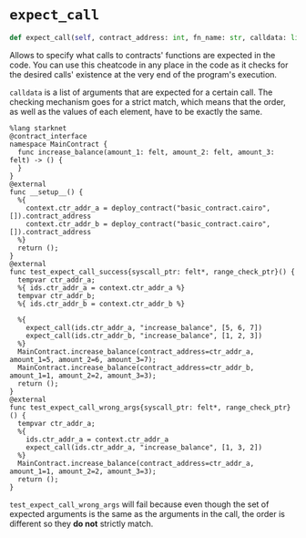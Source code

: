 # `expect_call`
```python
def expect_call(self, contract_address: int, fn_name: str, calldata: list[int]) -> None: ...
```
Allows to specify what calls to contracts' functions are expected in the code. You can use this cheatcode in any place in the code as it checks for the desired calls' existence at the very end of the program's execution.

`calldata` is a list of arguments that are expected for a certain call. The checking mechanism goes for a strict match, which means that the order, as well as the values of each element, have to be exactly the same.


```cairo title="Example"
%lang starknet
@contract_interface
namespace MainContract {
  func increase_balance(amount_1: felt, amount_2: felt, amount_3: felt) -> () {
  }
}
@external
func __setup__() {
  %{
    context.ctr_addr_a = deploy_contract("basic_contract.cairo", []).contract_address
    context.ctr_addr_b = deploy_contract("basic_contract.cairo", []).contract_address
  %}
  return ();
}
@external
func test_expect_call_success{syscall_ptr: felt*, range_check_ptr}() {
  tempvar ctr_addr_a;
  %{ ids.ctr_addr_a = context.ctr_addr_a %}
  tempvar ctr_addr_b;
  %{ ids.ctr_addr_b = context.ctr_addr_b %}
  
  %{
    expect_call(ids.ctr_addr_a, "increase_balance", [5, 6, 7])
    expect_call(ids.ctr_addr_b, "increase_balance", [1, 2, 3])
  %}
  MainContract.increase_balance(contract_address=ctr_addr_a, amount_1=5, amount_2=6, amount_3=7);
  MainContract.increase_balance(contract_address=ctr_addr_b, amount_1=1, amount_2=2, amount_3=3);
  return ();
}
@external
func test_expect_call_wrong_args{syscall_ptr: felt*, range_check_ptr}() {
  tempvar ctr_addr_a;
  %{
    ids.ctr_addr_a = context.ctr_addr_a
    expect_call(ids.ctr_addr_a, "increase_balance", [1, 3, 2])
  %}
  MainContract.increase_balance(contract_address=ctr_addr_a, amount_1=1, amount_2=2, amount_3=3);
  return ();
}
```


`test_expect_call_wrong_args` will fail because even though the set of expected arguments is the same as the arguments in the call, the order is different so they **do not** strictly match.
